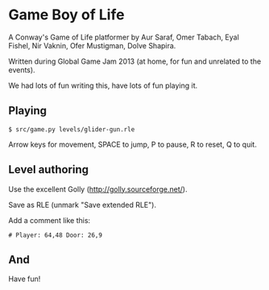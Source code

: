 Game Boy of Life
================

A Conway's Game of Life platformer by Aur Saraf, Omer Tabach, Eyal
Fishel, Nir Vaknin, Ofer Mustigman, Dolve Shapira.

Written during Global Game Jam 2013 (at home, for fun and unrelated to the events).

We had lots of fun writing this, have lots of fun playing it.


Playing
-------

    $ src/game.py levels/glider-gun.rle 

Arrow keys for movement, SPACE to jump, P to pause, R to reset, Q to quit.


Level authoring
---------------

Use the excellent Golly (http://golly.sourceforge.net/).

Save as RLE (unmark "Save extended RLE").

Add a comment like this:

    # Player: 64,48 Door: 26,9

And
---

Have fun!